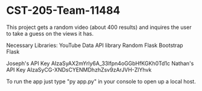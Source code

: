 # CST-205-Team-11484

This project gets a random video (about 400 results) and inquires the user to take a guess on the views it has.

Necessary Libraries:
YouTube Data API library
Random
Flask
Bootstrap Flask

Joseph's API Key
AIzaSyAX2mYrly6A_33lfpn4oGGbHfKGKh0Td1c
Nathan's API Key
AIzaSyCG-XNDsCYENMDhzhZsv9zArJVH-ZlYhvk

To run the app just type "py app.py" in your console to open up a local host.
